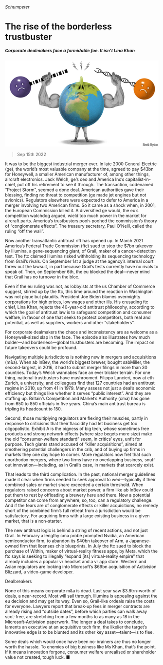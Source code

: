 ###### Schumpeter

# The rise of the borderless trustbuster 

##### Corporate dealmakers face a formidable foe. It isn’t Lina Khan 

![image](images/20220917_WBD000.jpg) 

> Sep 15th 2022 

It was to be the biggest industrial merger ever. In late 2000 General Electric (ge), the world’s most valuable company at the time, agreed to pay $43bn for Honeywell, a smaller American manufacturer of, among other things, aircraft electronics. Jack Welch, ge’s ceo and America Inc’s capitalist-in-chief, put off his retirement to see it through. The transaction, codenamed “Project Storm”, seemed a done deal. American authorities gave their blessing, finding no threat to competition (ge made jet engines but not avionics). Regulators elsewhere were expected to defer to America in a merger involving two American firms. So it came as a shock when, in 2001, the European Commission killed it. A diversified ge would, the eu’s competition watchdog argued, wield too much power in the market for aircraft parts. America’s trustbusters pooh-poohed the commission’s theory of “conglomerate effects”. The treasury secretary, Paul O’Neill, called the ruling “off the wall”. 

Now another transatlantic antitrust rift has opened up. In March 2021 America’s Federal Trade Commission (ftc) sued to stop the $7bn takeover by Illumina, a gene-sequencing giant, of Grail, maker of a cancer-detection test. The ftc claimed Illumina risked withholding its sequencing technology from Grail’s rivals. On September 1st a judge at the agency’s internal court threw out the lawsuit, in part because Grail’s tests currently have no rivals to speak of. Then, on September 6th, the eu blocked the deal—never mind that Grail has no turnover in the bloc. 

Even if the eu ruling was not, as lobbyists at the us Chamber of Commerce suggest, stirred up by the ftc, this time around the reaction in Washington was not pique but plaudits. President Joe Biden blames overmighty corporations for high prices, low wages and other ills. His crusading ftc chief, Lina Khan, rejects the 40-year-old antitrust philosophy, according to which the goal of antitrust law is to safeguard competition and consumer welfare, in favour of one that seeks to protect competitors, both real and potential, as well as suppliers, workers and other “stakeholders”. 

For corporate dealmakers the chaos and inconsistency are as welcome as a Honeywell-sized slap in the face. The episode also illustrates how much bolder—and borderless—global trustbusters are becoming. The impact on future takeovers could be profound.

Navigating multiple jurisdictions is nothing new in mergers and acquisitions (m&amp;a). When ab InBev, the world’s biggest brewer, bought sabMiller, the second-largest, in 2016, it had to submit merger filings in more than 30 countries. Today’s Welch wannabes face an ever trickier terrain. For one thing, national trustbusters have mushroomed. Filippo Lancieri, now at eth Zurich, a university, and colleagues find that 127 countries had an antitrust regime in 2010, up from 41 in 1979. Many assess not just a deal’s economic efficiency but things like whether it serves “public interest”. And they are staffing up. Britain’s Competition and Market’s Authority (cma) has gone from 650 to 850 officials in five years. China’s main antitrust bureau is tripling its headcount to 150.

Second, those multiplying regulators are flexing their muscles, partly in response to criticisms that their flaccidity had let business get too oligopolistic. Exhibit A is the bigness of big tech, whose sometimes free products and strong network effects (where size begets more size) make the old “consumer-welfare standard” seem, in critics’ eyes, unfit for purpose. Tech giants stand accused of “killer acquisitions”, aimed at smothering potential challengers in the crib, and of buying up firms in markets they one day hope to corner. More regulators now fret that such unorthodox mergers, where two firms have no overlapping business, snuff out innovation—including, as in Grail’s case, in markets that scarcely exist. 

That leads to the third complication. In the past, national merger guidelines made it clear when firms needed to seek approval to wed—typically if their combined sales or market share exceeded a certain threshold. When regulators raised concerns about market power, a firm like ab InBev could put them to rest by offloading a brewery here and there. Now a potential competitor can come from anywhere; so, too, can a regulatory challenge. And if the fears are of conglomerate effects or killer acquisitions, no remedy short of the combined firm’s full retreat from a jurisdiction would be satisfactory. For acquiring firms with a large existing business in a given market, that is a non-starter.

The new antitrust logic is behind a string of recent actions, and not just Grail. In February a lengthy cma probe prompted Nvidia, an American semiconductor firm, to abandon its $40bn takeover of Arm, a Japanese-owned firm that licenses chip blueprints. In July the ftc sued to block the purchase of Within, maker of virtual-reality fitness apps, by Meta, which the ftc says is seeking to illegally “expand [its] virtual-reality empire” that already includes a popular vr headset and a vr app store. Western and Asian regulators are looking into Microsoft’s $69bn acquisition of Activision Blizzard, a video-game developer. 

Dealbreakers

None of this means corporate m&amp;a is dead. Last year saw $3.8trn-worth of deals, a near-record. Most will sail through. Illumina is appealing against the eu decision and may get its way. Even so, Grail-like ordeals raise the costs for everyone. Lawyers report that break-up fees in merger contracts are already rising and “outside dates”, before which parties can walk away scot-free, are stretching from a few months to as many as 18 in the Microsoft-Activision paperwork. The longer a deal takes to conclude, laments an executive at an acquisitive tech firm, the likelier the target’s innovative edge is to be blunted and its other key asset—talent—is to flee. 

Some deals which would once have been no-brainers are thus no longer worth the hassle. To enemies of big business like Ms Khan, that’s the point. If it means innovation forgone, consumer welfare unrealised or shareholder value not created, tough luck. ■




 


